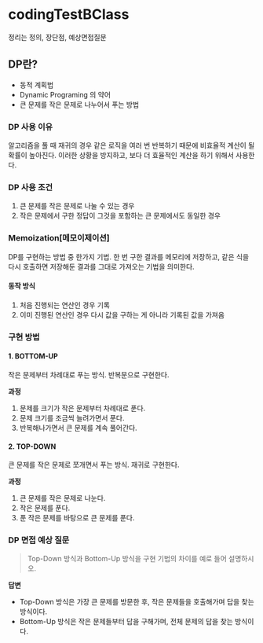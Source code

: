 # codingTestBClass
정리는 정의, 장단점, 예상면접질문
## DP란?
- 동적 계획법
- Dynamic Programing 의 약어
- 큰 문제를 작은 문제로 나누어서 푸는 방법
### DP 사용 이유
알고리즘을 풀 때 재귀의 경우 같은 로직을 여러 번 반복하기 때문에 비효율적 계산이 될 확률이 높아진다. 이러한 상황을 방지하고, 보다 더 효율적인 계산을 하기 위해서 사용한다.
### DP 사용 조건
1. 큰 문제를 작은 문제로 나눌 수 있는 경우
2. 작은 문제에서 구한 정답이 그것을 포함하는 큰 문제에서도 동일한 경우
### Memoization[메모이제이션]
DP를 구현하는 방법 중 한가지 기법. 한 번 구한 결과를 메모리에 저장하고, 같은 식을 다시 호출하면 저장해둔 결과를 그대로 가져오는 기법을 의미한다.
#### 동작 방식
1. 처음 진행되는 연산인 경우 기록
2. 이미 진행된 연산인 경우 다시 값을 구하는 게 아니라 기록된 값을 가져옴
### 구현 방법
#### 1. BOTTOM-UP
작은 문제부터 차례대로 푸는 방식. 반복문으로 구현한다.

**과정**
1. 문제를 크기가 작은 문제부터 차례대로 푼다.
2. 문제 크기를 조금씩 늘려가면서 푼다.
3. 반복해나가면서 큰 문제를 계속 풀어간다.
#### 2. TOP-DOWN
큰 문제를 작은 문제로 쪼개면서 푸는 방식. 재귀로 구현한다.

**과정**
1. 큰 문제를 작은 문제로 나눈다.
2. 작은 문제를 푼다.
3. 푼 작은 문제를 바탕으로 큰 문제를 푼다.
### DP 면접 예상 질문
>Top-Down 방식과 Bottom-Up 방식을 구현 기법의 차이를 예로 들어 설명하시오.

**답변**
- Top-Down 방식은 가장 큰 문제를 방문한 후, 작은 문제들을 호출해가며 답을 찾는 방식이다.
- Bottom-Up 방식은 작은 문제들부터 답을 구해가며, 전체 문제의 답을 찾는 방식이다.
